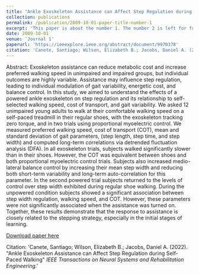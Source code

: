 ```yaml
---
title: "Ankle Exoskeleton Assistance can Affect Step Regulation during Self-Paced Walking"
collection: publications
permalink: /publication/2009-10-01-paper-title-number-1
excerpt: 'This paper is about the number 1. The number 2 is left for future work.'
date: 2009-10-01
venue: 'Journal 1'
paperurl: 'https://ieeexplore.ieee.org/abstract/document/9970378'
citation: 'Canete, Santiago; Wilson, Elizabeth B.; Jacobs, Daniel A. (2022). &quot;Ankle Exoskeleton Assistance can Affect Step Regulation during Self-Paced Walking&quot; <i>IEEE Transactions on Neural Systems and Rehabilitation Engineering</i>.'
---
```

Abstract: Exoskeleton assistance can reduce metabolic cost and increase preferred walking speed in unimpaired and impaired groups, but individual outcomes are highly variable. Assistance may influence step regulation, leading to individual modulation of gait variability, energetic cost, and balance control. In this study, we aimed to understand the effects of a powered ankle exoskeleton on step regulation and its relationship to self-selected walking speed, cost of transport, and gait variability. We asked 12 unimpaired young adults to walk at their comfortable walking speed on a self-paced treadmill in their regular shoes, with the exoskeleton tracking zero torque, and in two trials using proportional myoelectric control. We measured preferred walking speed, cost of transport (COT), mean and standard deviation of gait parameters, (step length, step time, and step width) and computed long-term correlations via detrended fluctuation analysis (DFA). In all exoskeleton trials, subjects walked significantly slower than in their shoes. However, the COT was equivalent between shoes and both proportional myoelectric control trials. Subjects also increased medio-lateral balance control by increasing their mean step width and reducing both short-term variability and long-term auto-correlation for this parameter. In the second powered trial subjects returned to the levels of control over step width exhibited during regular shoe walking. During the unpowered condition subjects showed a significant association between step width regulation, walking speed, and COT. However, these parameters were not significantly associated when the assistance was turned on. Together, these results demonstrate that the response to assistance is closely related to the stepping strategy, especially in the initial stages of learning.

[Download paper here](https://ieeexplore.ieee.org/abstract/document/9970378')

Citation: 'Canete, Santiago; Wilson, Elizabeth B.; Jacobs, Daniel A. (2022). &quot;Ankle Exoskeleton Assistance can Affect Step Regulation during Self-Paced Walking&quot; <i>IEEE Transactions on Neural Systems and Rehabilitation Engineering</i>.'